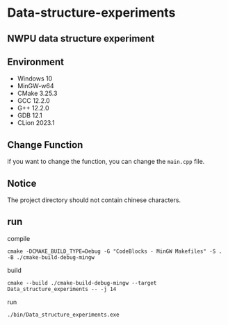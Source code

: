 # Data-structure-experiments

## NWPU data structure experiment

## Environment

- Windows 10
- MinGW-w64
- CMake 3.25.3
- GCC 12.2.0
- G++ 12.2.0
- GDB 12.1
- CLion 2023.1

## Change Function

if you want to change the function, you can change the `main.cpp` file.

## Notice
The project directory should not contain chinese characters.

## run
compile

```shell
cmake -DCMAKE_BUILD_TYPE=Debug -G "CodeBlocks - MinGW Makefiles" -S . -B ./cmake-build-debug-mingw
```

build

```shell
cmake --build ./cmake-build-debug-mingw --target Data_structure_experiments -- -j 14
```

run

```shell
./bin/Data_structure_experiments.exe
```